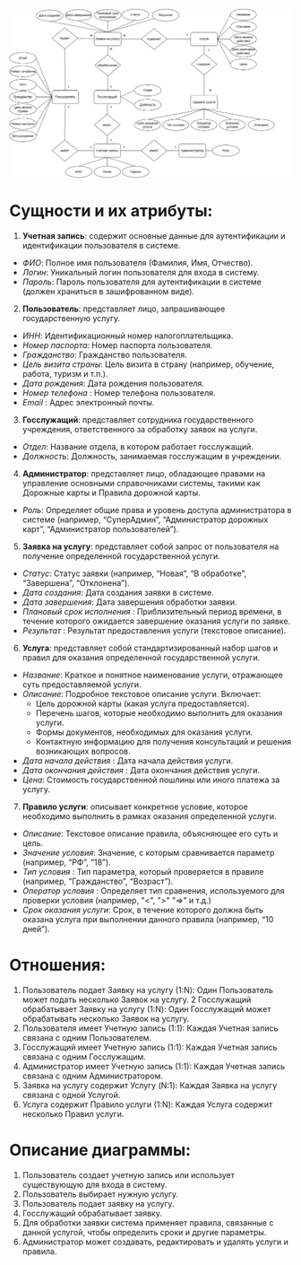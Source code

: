 ![Image alt](https://github.com/ZyryanovaAndzhela/PIS-01/raw/main/Диаграмма_ERD/диаграмма.png)

# Cущности и их атрибуты:

1. **Учетная запись**: содержит основные данные для аутентификации и идентификации пользователя в системе.
* _ФИО_: Полное имя пользователя (Фамилия, Имя, Отчество).
* _Логин_: Уникальный логин пользователя для входа в систему.
* _Пароль_: Пароль пользователя для аутентификации в системе (должен храниться в зашифрованном виде).

2. **Пользователь**: представляет лицо, запрашивающее государственную услугу.
*	_ИНН_: Идентификационный номер налогоплательщика.
*	_Номер паспорта_: Номер паспорта пользователя.
* _Гражданство_: Гражданство пользователя.
* _Цель визита страны_: Цель визита в страну (например, обучение, работа, туризм и т.п.).
* _Дата рождения_: Дата рождения пользователя.
* _Номер телефона_ : Номер телефона пользователя.
* _Email_ : Адрес электронный почты.

3. **Госслужащий**: представляет сотрудника государственного учреждения, ответственного за обработку заявок на услуги.
*	_Отдел_: Название отдела, в котором работает госслужащий.
* _Должность_: Должность, занимаемая госслужащим в учреждении.

4. **Администратор**: представляет лицо, обладающее правами на управление основными справочниками системы, такими как Дорожные карты и Правила дорожной карты. 
*	_Роль_: Определяет общие права и уровень доступа администратора в системе (например, “СуперАдмин”, “Администратор дорожных карт”, “Администратор пользователей”).

5. **Заявка на услугу**: представляет собой запрос от пользователя на получение определенной государственной услуги. 
*	_Статус_: Статус заявки (например, “Новая”, “В обработке”, “Завершена”, “Отклонена”).
*	_Дата создания_: Дата создания заявки в системе.
*	_Дата завершения_: Дата завершения обработки заявки.
*	_Плановый срок исполнения_ : Приблизительный период времени, в течение которого ожидается завершение оказания услуги по заявке. 
*	_Результат_ : Результат предоставления услуги (текстовое описание).

6. **Услуга**: представляет собой стандартизированный набор шагов и правил для оказания определенной государственной услуги.
*	_Название_: Краткое и понятное наименование услуги, отражающее суть предоставляемой услуги.
*	_Описание_: Подробное текстовое описание услуги. Включает:
    - Цель дорожной карты (какая услуга предоставляется).
    - Перечень шагов, которые необходимо выполнить для оказания услуги.
    - Формы документов, необходимых для оказания услуги.
    - Контактную информацию для получения консультаций и решения возникающих вопросов.
* _Дата начала действия_ : Дата начала действия услуги.
* _Дата окончания действия_ : Дата окончания действия услуги.
* _Цена_: Стоимость государственной пошлины или иного платежа за услугу.

7. **Правило услуги**: описывает конкретное условие, которое необходимо выполнить в рамках оказания определенной услуги.
*	_Описание_: Текстовое описание правила, объясняющее его суть и цель.
*	_Значение условия_: Значение, с которым сравнивается параметр (например, “РФ”, “18”).
*	_Тип условия_ : Тип параметра, который проверяется в правиле (например, “Гражданство”, “Возраст”).
*	_Оператор условия_ : Определяет тип сравнения, используемого для проверки условия (например, "<", ">" "=>" и т.д.)
*	_Срок оказания услуги_: Срок, в течение которого должна быть оказана услуга при выполнении данного правила (например, “10 дней”).

# Отношения:
1. Пользователь подает Заявку на услугу (1:N): Один Пользователь может подать несколько Заявок на услугу.
2 Госслужащий обрабатывает Заявку на услугу (1:N): Один Госслужащий может обрабатывать несколько Заявок на услугу.
3. Пользователя имеет Учетную запись (1:1): Каждая Учетная запись связана с одним Пользователем.
4. Госслужащий имеет Учетную запись (1:1): Каждая Учетная запись связана с одним Госслужащим.
5. Администратор имеет Учетную запись  (1:1): Каждая Учетная запись связана с одним Администратором.
6. Заявка на услугу содержит Услугу (N:1): Каждая Заявка на услугу связана с одной Услугой.
7. Услуга содержит Правило услуги (1:N): Каждая Услуга содержит несколько Правил услуги.

# Описание диаграммы:
1. Пользователь создает учетную запись или использует существующую для входа в систему.
2. Пользователь выбирает нужную услугу.
3. Пользователь подает заявку на услугу.
4. Госслужащий обрабатывает заявку.
5. Для обработки заявки система применяет правила, связанные с данной услугой, чтобы определить сроки и другие параметры.
6. Администратор может создавать, редактировать и удалять услуги и правила.

